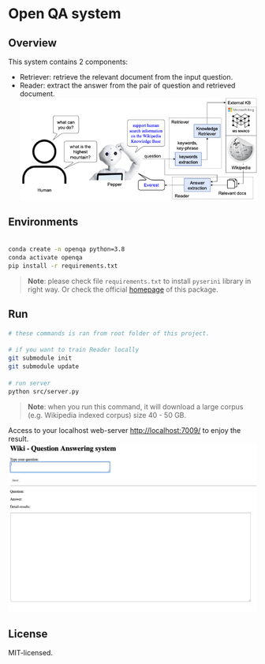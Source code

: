 # Open QA system
## Overview 
This system contains 2 components: 
- Retriever: retrieve the relevant document from the input question.
- Reader: extract the answer from the pair of question and retrieved document. 
![thissys](images/minor-research.drawio.png)


## Environments
```bash  

conda create -n openqa python=3.8
conda activate openqa
pip install -r requirements.txt
```

> **Note**: please check file `requirements.txt` to install `pyserini` library in right way. Or check the official [homepage](https://github.com/castorini/pyserini)  of this package.


## Run  

```bash
# these commands is ran from root folder of this project.

# if you want to train Reader locally
git submodule init 
git submodule update 

# run server
python src/server.py
```

> **Note**: when you run this command, it will download a large corpus (e.g. Wikipedia indexed corpus) size 40 - 50 GB.

Access to your localhost web-server [http://localhost:7009/](http://localhost:7009/) to enjoy the result.
![thissys](images/server.png)


##  License
MIT-licensed. 
